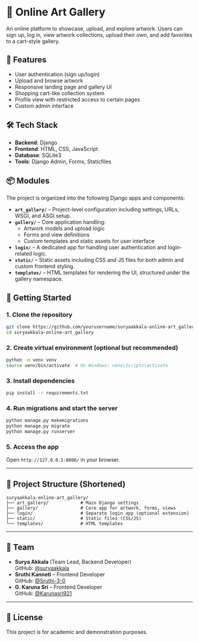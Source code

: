 # 🎨 Online Art Gallery

An online platform to showcase, upload, and explore artwork. Users can sign up, log in, view artwork collections, upload their own, and add favorites to a cart-style gallery.

## 🔧 Features

- User authentication (sign up/login)
- Upload and browse artwork
- Responsive landing page and gallery UI
- Shopping cart-like collection system
- Profile view with restricted access to certain pages
- Custom admin interface

## 🛠 Tech Stack

- **Backend**: Django
- **Frontend**: HTML, CSS, JavaScript
- **Database**: SQLite3
- **Tools**: Django Admin, Forms, Staticfiles

## 📦 Modules

The project is organized into the following Django apps and components:

- **`art_gallery/`** – Project-level configuration including settings, URLs, WSGI, and ASGI setup.
- **`gallery/`** – Core application handling:
  - Artwork models and upload logic
  - Forms and view definitions
  - Custom templates and static assets for user interface
- **`login/`** – A dedicated app for handling user authentication and login-related logic.
- **`static/`** – Static assets including CSS and JS files for both admin and custom frontend styling.
- **`templates/`** – HTML templates for rendering the UI, structured under the gallery namespace.

## 🏁 Getting Started

### 1. Clone the repository

```bash
git clone https://github.com/yourusername/suryaakkala-online-art_gallery.git
cd suryaakkala-online-art_gallery
```

### 2. Create virtual environment (optional but recommended)

```bash
python -m venv venv
source venv/bin/activate  # On Windows: venv\Scripts\activate
```

### 3. Install dependencies

```bash
pip install -r requirements.txt
```

### 4. Run migrations and start the server

```bash
python manage.py makemigrations
python manage.py migrate
python manage.py runserver
```

### 5. Access the app

Open `http://127.0.0.1:8000/` in your browser.

---

## 📂 Project Structure (Shortened)

```
suryaakkala-online-art_gallery/
├── art_gallery/            # Main Django settings
├── gallery/                # Core app for artwork, forms, views
├── login/                  # Separate login app (optional extension)
├── static/                 # Static files (CSS/JS)
└── templates/              # HTML templates
```

---

## 👥 Team

- **Surya Akkala** (Team Lead, Backend Developer)  
  GitHub: [@suryaakkala](https://github.com/suryaakkala)
- **Sruthi Kanneti** – Frontend Developer  
  GitHub: [@Sruthi-3-0](https://github.com/Sruthi-3-0) 
- **G. Karuna Sri** – Frontend Developer  
  GitHub: [@Karunasri921](https://github.com/Karunasri921)

---

## 📄 License

This project is for academic and demonstration purposes.
